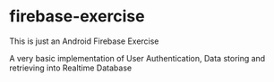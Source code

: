 # firebase-exercise

This is just an Android Firebase Exercise

A very basic implementation of User Authentication, Data storing and retrieving into Realtime Database
